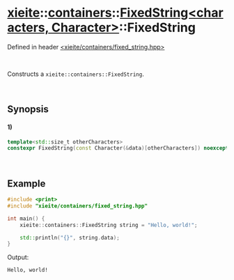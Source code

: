 # [xieite](../../../../../../xieite.md)\:\:[containers](../../../../../../containers.md)\:\:[FixedString<characters, Character>](../../../../fixed_string.md)\:\:FixedString
Defined in header [<xieite/containers/fixed_string.hpp>](../../../../../../../include/xieite/containers/fixed_string.hpp)

&nbsp;

Constructs a `xieite::containers::FixedString`.

&nbsp;

## Synopsis
#### 1)
```cpp
template<std::size_t otherCharacters>
constexpr FixedString(const Character(&data)[otherCharacters]) noexcept;
```

&nbsp;

## Example
```cpp
#include <print>
#include "xieite/containers/fixed_string.hpp"

int main() {
    xieite::containers::FixedString string = "Hello, world!";

    std::println("{}", string.data);
}
```
Output:
```
Hello, world!
```
